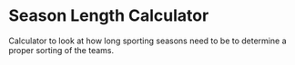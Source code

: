 # Season Length Calculator

Calculator to look at how long sporting seasons need to be to determine a proper sorting of the teams.
